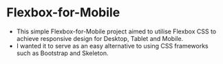 # Flexbox-for-Mobile
- This simple Flexbox-for-Mobile project aimed to utilise Flexbox CSS to achieve responsive design for Desktop, Tablet and Mobile.
- I wanted it to serve as an easy alternative to using CSS frameworks such as Bootstrap and Skeleton.

